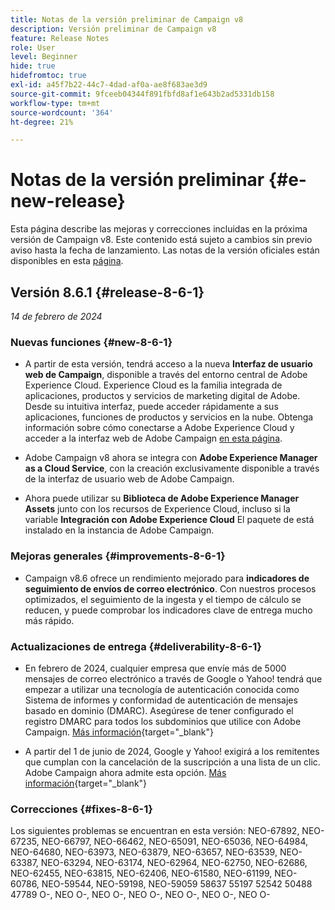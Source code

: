 ```yaml
---
title: Notas de la versión preliminar de Campaign v8
description: Versión preliminar de Campaign v8
feature: Release Notes
role: User
level: Beginner
hide: true
hidefromtoc: true
exl-id: a45f7b22-44c7-4dad-af0a-ae8f683ae3d9
source-git-commit: 9fceeb04344f891fbfd8af1e643b2ad5331db158
workflow-type: tm+mt
source-wordcount: '364'
ht-degree: 21%

---
```


# Notas de la versión preliminar {#e-new-release}

Esta página describe las mejoras y correcciones incluidas en la próxima versión de Campaign v8. Este contenido está sujeto a cambios sin previo aviso hasta la fecha de lanzamiento. Las notas de la versión oficiales están disponibles en esta [página](../start/release-notes.md).

## Versión 8.6.1 {#release-8-6-1}

_14 de febrero de 2024_


### Nuevas funciones {#new-8-6-1}

* A partir de esta versión, tendrá acceso a la nueva **Interfaz de usuario web de Campaign**, disponible a través del entorno central de Adobe Experience Cloud. Experience Cloud es la familia integrada de aplicaciones, productos y servicios de marketing digital de Adobe. Desde su intuitiva interfaz, puede acceder rápidamente a sus aplicaciones, funciones de productos y servicios en la nube. Obtenga información sobre cómo conectarse a Adobe Experience Cloud y acceder a la interfaz web de Adobe Campaign [en esta página](campaign-ui.md#ac-web-ui).


* Adobe Campaign v8 ahora se integra con **Adobe Experience Manager as a Cloud Service**, con la creación exclusivamente disponible a través de la interfaz de usuario web de Adobe Campaign.

* Ahora puede utilizar su **Biblioteca de Adobe Experience Manager Assets** junto con los recursos de Experience Cloud, incluso si la variable **Integración con Adobe Experience Cloud** El paquete de está instalado en la instancia de Adobe Campaign.


### Mejoras generales {#improvements-8-6-1}

* Campaign v8.6 ofrece un rendimiento mejorado para **indicadores de seguimiento de envíos de correo electrónico**. Con nuestros procesos optimizados, el seguimiento de la ingesta y el tiempo de cálculo se reducen, y puede comprobar los indicadores clave de entrega mucho más rápido.


### Actualizaciones de entrega {#deliverability-8-6-1}

* En febrero de 2024, cualquier empresa que envíe más de 5000 mensajes de correo electrónico a través de Google o Yahoo! tendrá que empezar a utilizar una tecnología de autenticación conocida como Sistema de informes y conformidad de autenticación de mensajes basado en dominio (DMARC). Asegúrese de tener configurado el registro DMARC para todos los subdominios que utilice con Adobe Campaign. [Más información](https://experienceleague.adobe.com/docs/deliverability-learn/deliverability-best-practice-guide/additional-resources/technotes/implement-dmarc.html?lang=es){target="_blank"}

* A partir del 1 de junio de 2024, Google y Yahoo! exigirá a los remitentes que cumplan con la cancelación de la suscripción a una lista de un clic. Adobe Campaign ahora admite esta opción. [Más información](https://experienceleague.adobe.com/docs/deliverability-learn/deliverability-best-practice-guide/additional-resources/campaign/acc-technical-recommendations.html#one-click-list-unsubscribe){target="_blank"}


### Correcciones {#fixes-8-6-1}

Los siguientes problemas se encuentran en esta versión: NEO-67892, NEO-67235, NEO-66797, NEO-66462, NEO-65091, NEO-65036, NEO-64984, NEO-64680, NEO-63973, NEO-63879, NEO-63657, NEO-63539, NEO-63387, NEO-63294, NEO-63174, NEO-62964, NEO-62750, NEO-62686, NEO-62455, NEO-63815, NEO-62406, NEO-61580, NEO-61199, NEO-60786, NEO-59544, NEO-59198, NEO-59059 58637 55197 52542 50488 47789 O-, NEO O-, NEO O-, NEO O-, NEO O-, NEO O-, NEO O-